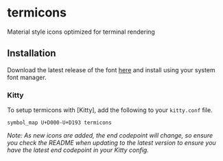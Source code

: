# termicons

Material style icons optimized for terminal rendering

## Installation

Download the latest release of the font
[here](https://mskelton.github.io/termicons/termicons.ttf) and install using
your system font manager.

### Kitty

To setup termicons with [Kitty], add the following to your `kitty.conf` file.

```kitty
symbol_map U+D000-U+D193 termicons
```

_Note: As new icons are added, the end codepoint will change, so ensure you
check the README when updating to the latest version to ensure you have the
latest end codepoint in your Kitty config._
